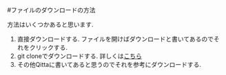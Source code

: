 #ファイルのダウンロードの方法

方法はいくつかあると思います.
1. 直接ダウンロードする. ファイルを開けばダウンロードと書いてあるのでそれをクリックする.
2. git cloneでダウンロードする.
詳しくは[こちら](http://www.humblesoft.com/wiki/?GitHubからダウンロードする方法)
3. その他Qittaに書いてあると思うのでそれを参考にダウンロードする.